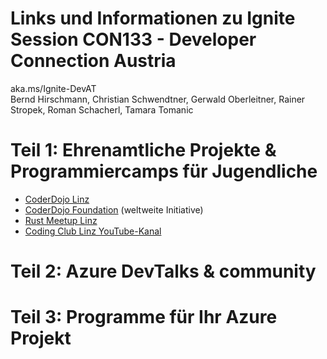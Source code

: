 # Links und Informationen zu Ignite Session CON133 - Developer Connection Austria
aka.ms/Ignite-DevAT  
Bernd Hirschmann, Christian Schwendtner, Gerwald Oberleitner, Rainer Stropek, Roman Schacherl, Tamara Tomanic

# Teil 1: Ehrenamtliche Projekte & Programmiercamps für Jugendliche

* [CoderDojo Linz](https://linz.coderdojo.net)
* [CoderDojo Foundation](https://coderdojo.com) (weltweite Initiative)
* [Rust Meetup Linz](https://rust-linz.at)
* [Coding Club Linz YouTube-Kanal](https://www.youtube.com/codingclublinz)

# Teil 2: Azure DevTalks & community

# Teil 3: Programme für Ihr Azure Projekt
